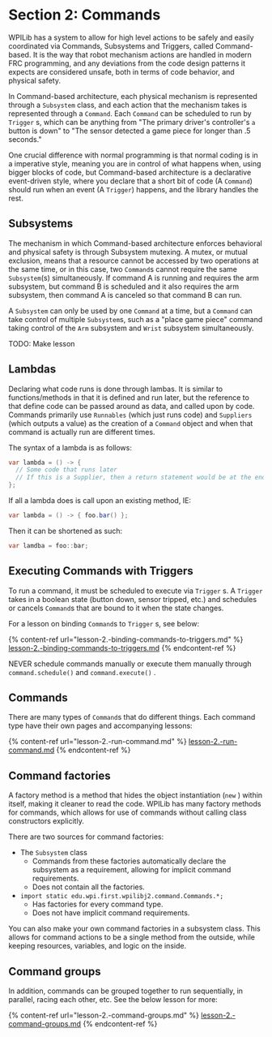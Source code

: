 # Section 2: Commands

WPILib has a system to allow for high level actions to be safely and easily coordinated via Commands, Subsystems and Triggers, called Command-based. It is the way that robot mechanism actions are handled in modern FRC programming, and any deviations from the code design patterns it expects are considered unsafe, both in terms of code behavior, and physical safety.

In Command-based architecture, each physical mechanism is represented through a `Subsystem` class, and each action that the mechanism takes is represented through a `Command`. Each `Command` can be scheduled to run by `Trigger` s, which can be anything from "The primary driver's controller's `a` button is down" to "The sensor detected a game piece for longer than .5 seconds."

One crucial difference with normal programming is that normal coding is in a imperative style, meaning you are in control of what happens when, using bigger blocks of code, but Command-based architecture is a declarative event-driven style, where you declare that a short bit of code (A `Command`) should run when an event (A `Trigger`) happens, and the library handles the rest.

## Subsystems

The mechanism in which Command-based architecture enforces behavioral and physical safety is through Subsystem mutexing. A mutex, or mutual exclusion, means that a resource cannot be accessed by two operations at the same time, or in this case, two `Command`s cannot require the same `Subsystem`(s) simultaneously. If command A is running and requires the arm subsystem, but command B is scheduled and it also requires the arm subsystem, then command A is canceled so that command B can run.

A `Subsystem` can only be used by one `Command` at a time, but a `Command` can take control of multiple `Subsystem`s, such as a "place game piece" command taking control of the `Arm` subsystem and `Wrist` subsystem simultaneously.

TODO: Make lesson

## Lambdas

Declaring what code runs is done through lambas. It is similar to functions/methods in that it is defined and run later, but the reference to that define code can be passed around as data, and called upon by code. Commands primarily use `Runnables` (which just runs code) and `Suppliers` (which outputs a value) as the creation of a `Command` object and when that command is actually run are different times.

The syntax of a lambda is as follows:

```java
var lambda = () -> {
  // Some code that runs later
  // If this is a Supplier, then a return statement would be at the end.
};
```

If all a lambda does is call upon an existing method, IE:

```java
var lambda = () -> { foo.bar() };
```

Then it can be shortened as such:

```java
var lamdba = foo::bar;
```

## Executing Commands with Triggers

To run a command, it must be scheduled to execute via `Trigger` s. A `Trigger` takes in a boolean state (button down, sensor tripped, etc.) and schedules or cancels `Command`s that are bound to it when the state changes.

For a lesson on binding `Command`s to `Trigger` s, see below:

{% content-ref url="lesson-2.-binding-commands-to-triggers.md" %}
[lesson-2.-binding-commands-to-triggers.md](lesson-2.-binding-commands-to-triggers.md)
{% endcontent-ref %}

NEVER schedule commands manually or execute them manually through `command.schedule()` and `command.execute()` .

## Commands

There are many types of `Command`s that do different things. Each command type have their own pages and accompanying lessons:

{% content-ref url="lesson-2.-run-command.md" %}
[lesson-2.-run-command.md](lesson-2.-run-command.md)
{% endcontent-ref %}

## Command factories

A factory method is a method that hides the object instantiation (`new` ) within itself, making it cleaner to read the code. WPILib has many factory methods for commands, which allows for use of commands without calling class constructors explicitly.

There are two sources for command factories:

* The `Subsystem` class
  * Commands from these factories automatically declare the subsystem as a requirement, allowing for implicit command requirements.
  * Does not contain all the factories.
* `import static edu.wpi.first.wpilibj2.command.Commands.*;`&#x20;
  * Has factories for every command type.
  * Does not have implicit command requirements.

You can also make your own command factories in a subsystem class. This allows for command actions to be a single method from the outside, while keeping resources, variables, and logic on the inside.

## Command groups

In addition, commands can be grouped together to run sequentially, in parallel, racing each other, etc. See the below lesson for more:

{% content-ref url="lesson-2.-command-groups.md" %}
[lesson-2.-command-groups.md](lesson-2.-command-groups.md)
{% endcontent-ref %}
